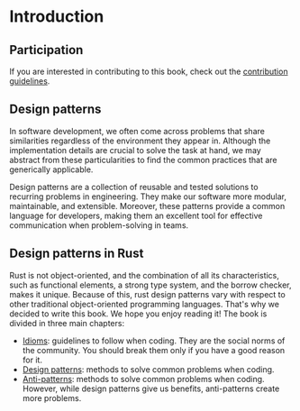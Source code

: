 # Introduction

## Participation

If you are interested in contributing to this book, check out the
[contribution guidelines](https://github.com/rust-unofficial/patterns/blob/master/CONTRIBUTING.md).

## Design patterns

In software development, we often come across problems that share
similarities regardless of the environment they appear in. Although the
implementation details are crucial to solve the task at hand, we may
abstract from these particularities to find the common practices that
are generically applicable.

Design patterns are a collection of reusable and tested solutions to
recurring problems in engineering. They make our software more modular,
maintainable, and extensible. Moreover, these patterns provide a common
language for developers, making them an excellent tool for effective
communication when problem-solving in teams.

## Design patterns in Rust

Rust is not object-oriented, and the combination of all its characteristics,
such as functional elements, a strong type system, and the borrow checker,
makes it unique.
Because of this, rust design patterns vary with respect to other
traditional object-oriented programming languages.
That's why we decided to write this book. We hope you enjoy reading it!
The book is divided in three main chapters:

- [Idioms](./idioms/index.md): guidelines to follow when coding.
  They are the social norms of the community.
  You should break them only if you have a good reason for it.
- [Design patterns](./patterns/index.md): methods to solve common problems
  when coding.
- [Anti-patterns](./anti_patterns/index.md): methods to solve common problems
  when coding.
  However, while design patterns give us benefits,
  anti-patterns create more problems.
